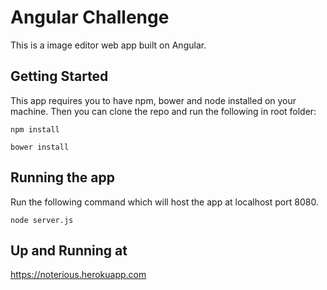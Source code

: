 # Angular Challenge

This is a image editor web app built on Angular.

## Getting Started

This app requires you to have npm, bower and node installed on your machine. Then you can clone the repo and run the following in root folder:
```
npm install
```

```
bower install
```

## Running the app

Run the following command which will host the app at localhost port 8080.
```
node server.js
```

## Up and Running at
https://noterious.herokuapp.com
